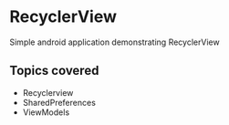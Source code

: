 # RecyclerView
Simple android application demonstrating RecyclerView 
## Topics covered 
* Recyclerview
* SharedPreferences
* ViewModels
